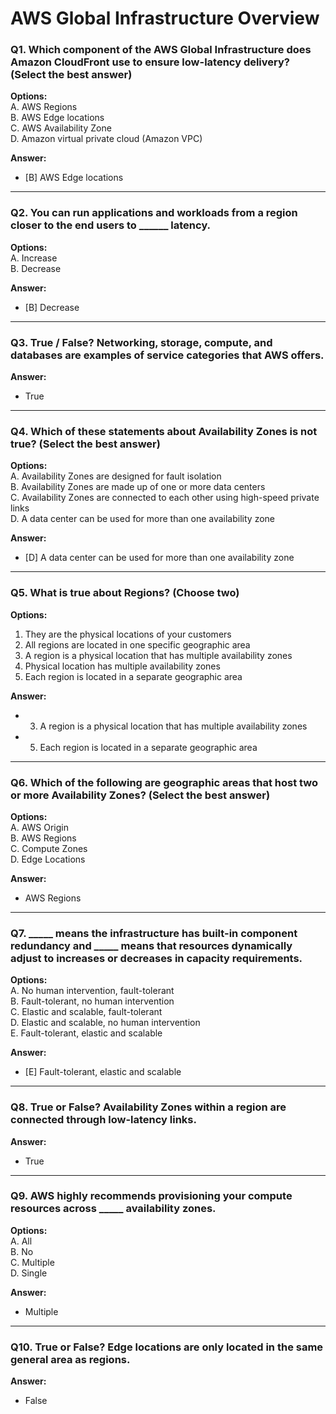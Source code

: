 # AWS Global Infrastructure Overview

### Q1. Which component of the AWS Global Infrastructure does Amazon CloudFront use to ensure low-latency delivery? (Select the best answer)
**Options:** <br/>
A. AWS Regions <br/>
B. AWS Edge locations <br/>
C. AWS Availability Zone <br/>
D. Amazon virtual private cloud (Amazon VPC)

**Answer:**
- [B] AWS Edge locations

---

### Q2. You can run applications and workloads from a region closer to the end users to ______ latency.
**Options:** <br/>
A. Increase <br/>
B. Decrease

**Answer:**
- [B] Decrease

---

### Q3. True / False? Networking, storage, compute, and databases are examples of service categories that AWS offers.
**Answer:**
- True

---

### Q4. Which of these statements about Availability Zones is not true? (Select the best answer)
**Options:** <br/>
A. Availability Zones are designed for fault isolation <br/>
B. Availability Zones are made up of one or more data centers <br/>
C. Availability Zones are connected to each other using high-speed private links <br/>
D. A data center can be used for more than one availability zone

**Answer:**
- [D] A data center can be used for more than one availability zone

---

### Q5. What is true about Regions? (Choose two)
**Options:** <br/>
1. They are the physical locations of your customers <br/>
2. All regions are located in one specific geographic area <br/>
3. A region is a physical location that has multiple availability zones <br/>
4. Physical location has multiple availability zones <br/>
5. Each region is located in a separate geographic area

**Answer:**
- 3. A region is a physical location that has multiple availability zones
- 5. Each region is located in a separate geographic area

---

### Q6. Which of the following are geographic areas that host two or more Availability Zones? (Select the best answer)
**Options:** <br/>
A. AWS Origin <br/>
B. AWS Regions <br/>
C. Compute Zones <br/>
D. Edge Locations

**Answer:**
- AWS Regions

---

### Q7. _____ means the infrastructure has built-in component redundancy and _____ means that resources dynamically adjust to increases or decreases in capacity requirements.
**Options:** <br/>
A. No human intervention, fault-tolerant <br/>
B. Fault-tolerant, no human intervention <br/>
C. Elastic and scalable, fault-tolerant <br/>
D. Elastic and scalable, no human intervention <br/>
E. Fault-tolerant, elastic and scalable

**Answer:**
- [E] Fault-tolerant, elastic and scalable

---

### Q8. True or False? Availability Zones within a region are connected through low-latency links.
**Answer:**
- True

---

### Q9. AWS highly recommends provisioning your compute resources across _____ availability zones.
**Options:** <br/>
A. All <br/>
B. No <br/>
C. Multiple <br/>
D. Single

**Answer:**
- Multiple

---

### Q10. True or False? Edge locations are only located in the same general area as regions.
**Answer:**
- False